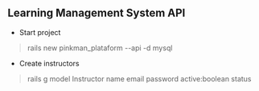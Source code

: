 ## Learning Management System API

- Start project
> rails new pinkman_plataform --api -d mysql

- Create instructors
> rails g model Instructor name email password active:boolean status